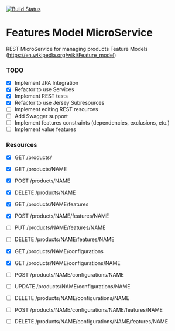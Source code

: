 
[![Build Status](https://travis-ci.org/JavierMF/features-service.svg?branch=develop)](https://travis-ci.org/JavierMF/features-service)

# Features Model MicroService

REST MicroService for managing products Feature Models (https://en.wikipedia.org/wiki/Feature_model)

### TODO
- [x] Implement JPA Integration
- [x] Refactor to use Services
- [x] Implement REST tests
- [x] Refactor to use Jersey Subresources
- [ ] Implement editing REST resources
- [ ] Add Swagger support
- [ ] Implement features constraints (dependencies, exclusions, etc.)
- [ ] Implement value features

### Resources

 - [x]   GET /products/
 - [x]   GET /products/NAME
 - [x]   POST /products/NAME
 - [x]   DELETE /products/NAME
 - [x]   GET /products/NAME/features
 - [x]   POST /products/NAME/features/NAME
 - [ ]   PUT /products/NAME/features/NAME
 - [ ]   DELETE /products/NAME/features/NAME

 - [x]   GET /products/NAME/configurations
 - [x]   GET /products/NAME/configurations/NAME
 - [ ]   POST /products/NAME/configurations/NAME
 - [ ]   UPDATE /products/NAME/configurations/NAME
 - [ ]   DELETE /products/NAME/configurations/NAME
 - [ ]   POST /products/NAME/configurations/NAME/features/NAME
 - [ ]   DELETE /products/NAME/configurations/NAME/features/NAME
